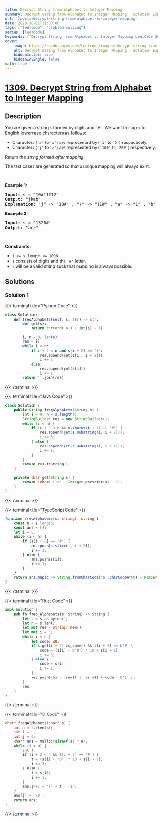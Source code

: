 ```yaml
---
title: Decrypt String from Alphabet to Integer Mapping
summary: Decrypt String from Alphabet to Integer Mapping - Solution Explained
url: "/posts/decrypt-string-from-alphabet-to-integer-mapping"
date: 2020-10-01T11:00:00
tags: ["leetcode", "problem-solving"]
series: [leetcode]
keywords: ["Decrypt String from Alphabet to Integer Mapping LeetCode Solution Explained in all languages", "1309", "leetcode question 1309", "Decrypt String from Alphabet to Integer Mapping", "LeetCode", "leetcode solution in Python3 C++ Java Go PHP Ruby Swift TypeScript Rust C# JavaScript C", "GeeksforGeeks", "InterviewBit", "Coding Ninjas", "HackerRank", "HackerEarth", "CodeChef", "TopCoder", "AlgoExpert", "freeCodeCamp", "Codeforces", "GitHub", "AtCoder", "Samir Paul"]
cover:
    image: https://spcdn.pages.dev/leetcode/images/decrypt-string-from-alphabet-to-integer-mapping.webp
    alt: Decrypt String from Alphabet to Integer Mapping - Solution Explained
    hiddenInList: true
    hiddenInSingle: false
math: true
---
```



# [1309. Decrypt String from Alphabet to Integer Mapping](https://leetcode.com/problems/decrypt-string-from-alphabet-to-integer-mapping)


## Description

<p>You are given a string <code>s</code> formed by digits and <code>&#39;#&#39;</code>. We want to map <code>s</code> to English lowercase characters as follows:</p>

<ul>
	<li>Characters (<code>&#39;a&#39;</code> to <code>&#39;i&#39;</code>) are represented by (<code>&#39;1&#39;</code> to <code>&#39;9&#39;</code>) respectively.</li>
	<li>Characters (<code>&#39;j&#39;</code> to <code>&#39;z&#39;</code>) are represented by (<code>&#39;10#&#39;</code> to <code>&#39;26#&#39;</code>) respectively.</li>
</ul>

<p>Return <em>the string formed after mapping</em>.</p>

<p>The test cases are generated so that a unique mapping will always exist.</p>

<p>&nbsp;</p>
<p><strong class="example">Example 1:</strong></p>

<pre>
<strong>Input:</strong> s = &quot;10#11#12&quot;
<strong>Output:</strong> &quot;jkab&quot;
<strong>Explanation:</strong> &quot;j&quot; -&gt; &quot;10#&quot; , &quot;k&quot; -&gt; &quot;11#&quot; , &quot;a&quot; -&gt; &quot;1&quot; , &quot;b&quot; -&gt; &quot;2&quot;.
</pre>

<p><strong class="example">Example 2:</strong></p>

<pre>
<strong>Input:</strong> s = &quot;1326#&quot;
<strong>Output:</strong> &quot;acz&quot;
</pre>

<p>&nbsp;</p>
<p><strong>Constraints:</strong></p>

<ul>
	<li><code>1 &lt;= s.length &lt;= 1000</code></li>
	<li><code>s</code> consists of digits and the <code>&#39;#&#39;</code> letter.</li>
	<li><code>s</code> will be a valid string such that mapping is always possible.</li>
</ul>

## Solutions

### Solution 1

<!-- tabs:start -->

{{< terminal title="Python Code" >}}
```python
class Solution:
    def freqAlphabets(self, s: str) -> str:
        def get(s):
            return chr(ord('a') + int(s) - 1)

        i, n = 0, len(s)
        res = []
        while i < n:
            if i + 2 < n and s[i + 2] == '#':
                res.append(get(s[i : i + 2]))
                i += 3
            else:
                res.append(get(s[i]))
                i += 1
        return ''.join(res)
```
{{< /terminal >}}

{{< terminal title="Java Code" >}}
```java
class Solution {
    public String freqAlphabets(String s) {
        int i = 0, n = s.length();
        StringBuilder res = new StringBuilder();
        while (i < n) {
            if (i + 2 < n && s.charAt(i + 2) == '#') {
                res.append(get(s.substring(i, i + 2)));
                i += 3;
            } else {
                res.append(get(s.substring(i, i + 1)));
                i += 1;
            }
        }
        return res.toString();
    }

    private char get(String s) {
        return (char) ('a' + Integer.parseInt(s) - 1);
    }
}
```
{{< /terminal >}}

{{< terminal title="TypeScript Code" >}}
```ts
function freqAlphabets(s: string): string {
    const n = s.length;
    const ans = [];
    let i = 0;
    while (i < n) {
        if (s[i + 2] == '#') {
            ans.push(s.slice(i, i + 2));
            i += 3;
        } else {
            ans.push(s[i]);
            i += 1;
        }
    }
    return ans.map(c => String.fromCharCode('a'.charCodeAt(0) + Number(c) - 1)).join('');
}
```
{{< /terminal >}}

{{< terminal title="Rust Code" >}}
```rust
impl Solution {
    pub fn freq_alphabets(s: String) -> String {
        let s = s.as_bytes();
        let n = s.len();
        let mut res = String::new();
        let mut i = 0;
        while i < n {
            let code: u8;
            if s.get(i + 2).is_some() && s[i + 2] == b'#' {
                code = (s[i] - b'0') * 10 + s[i + 1];
                i += 3;
            } else {
                code = s[i];
                i += 1;
            }
            res.push(char::from(('a' as u8) + code - b'1'));
        }
        res
    }
}
```
{{< /terminal >}}

{{< terminal title="C Code" >}}
```c
char* freqAlphabets(char* s) {
    int n = strlen(s);
    int i = 0;
    int j = 0;
    char* ans = malloc(sizeof(s) * n);
    while (i < n) {
        int t;
        if (i + 2 < n && s[i + 2] == '#') {
            t = (s[i] - '0') * 10 + s[i + 1];
            i += 3;
        } else {
            t = s[i];
            i += 1;
        }
        ans[j++] = 'a' + t - '1';
    }
    ans[j] = '\0';
    return ans;
}
```
{{< /terminal >}}

<!-- tabs:end -->

<!-- end -->
